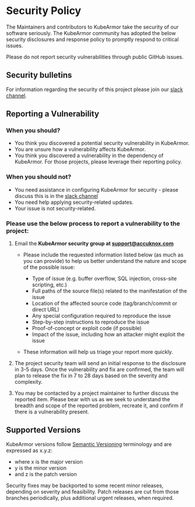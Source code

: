 # Security Policy
The Maintainers and contributors to KubeArmor take the security of our software seriously. 
The KubeArmor community has adopted the below security disclosures and response policy to promptly respond to critical issues.

Please do not report security vulnerabilities through public GitHub issues.

## Security bulletins
For information regarding the security of this project please join our [slack channel](https://join.slack.com/t/kubearmor/shared_invite/zt-2bhlgoxw1-WTLMm_ica8PIhhNBNr2GfA).

## Reporting a Vulnerability
### When you should?
- You think you discovered a potential security vulnerability in KubeArmor.
- You are unsure how a vulnerability affects KubeArmor.
- You think you discovered a vulnerability in the dependency of KubeArmor. For those projects, please leverage their reporting policy.

### When you should not?
- You need assistance in configuring KubeArmor for security - please discuss this is in the [slack channel](https://cloud-native.slack.com/archives/C07EF44HWQM)
- You need help applying security-related updates.
- Your issue is not security-related.

### Please use the below process to report a vulnerability to the project:
1. Email the **KubeArmor security group at support@accuknox.com**

    * Please include the requested information listed below (as much as you can provide) to help us better understand the nature and scope of the possible issue:
        * Type of issue (e.g. buffer overflow, SQL injection, cross-site scripting, etc.)
        * Full paths of the source file(s) related to the manifestation of the issue
        * Location of the affected source code (tag/branch/commit or direct URL) 
        * Any special configuration required to reproduce the issue
        * Step-by-step instructions to reproduce the issue
        * Proof-of-concept or exploit code (if possible)
        * Impact of the issue, including how an attacker might exploit the issue

    * These information will help us triage your report more quickly.

2. The project security team will send an initial response to the disclosure in 3-5 days. Once the vulnerability and fix are confirmed, the team will plan to release the fix in 7 to 28 days based on the severity and complexity.

3. You may be contacted by a project maintainer to further discuss the reported item. Please bear with us as we seek to understand the breadth and scope of the reported problem, recreate it, and confirm if there is a vulnerability present.

## Supported Versions
KubeArmor versions follow [Semantic Versioning](https://semver.org/) terminology and are expressed as x.y.z:
- where x is the major version
- y is the minor version
- and z is the patch version

Security fixes may be backported to some recent minor releases, depending on severity and feasibility. Patch releases are cut from those branches periodically, plus additional urgent releases, when required.
